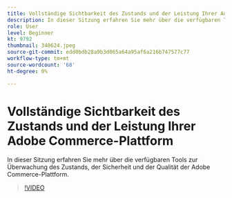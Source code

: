 ```yaml
---
title: Vollständige Sichtbarkeit des Zustands und der Leistung Ihrer Adobe Commerce-Plattform
description: In dieser Sitzung erfahren Sie mehr über die verfügbaren Tools zur Überwachung des Zustands, der Sicherheit und der Qualität der Adobe Commerce-Plattform.
role: User
level: Beginner
kt: 9792
thumbnail: 340624.jpeg
source-git-commit: edd0bdb28a9b3d065a64a95af6a216b747577c77
workflow-type: tm+mt
source-wordcount: '68'
ht-degree: 0%

---
```


# Vollständige Sichtbarkeit des Zustands und der Leistung Ihrer Adobe Commerce-Plattform

In dieser Sitzung erfahren Sie mehr über die verfügbaren Tools zur Überwachung des Zustands, der Sicherheit und der Qualität der Adobe Commerce-Plattform.

>[!VIDEO](https://video.tv.adobe.com/v/340624/?quality=12&learn=on)
